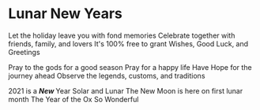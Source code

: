 <html>
<body>

<h1> Lunar New Years </h1>

<p> Let the holiday leave you with fond memories
Celebrate together with friends, family, and lovers 
It's 100% free to grant
Wishes, Good Luck, and Greetings 

Pray to the gods for a good season
Pray for a happy life
Have Hope for the journey ahead 
Observe the legends, customs, and traditions 

2021 is a <b> *New* </b> Year 
Solar and Lunar 
The New Moon is here on first lunar month 
The Year of the Ox
So Wonderful 

</p>

</body>
</html>
